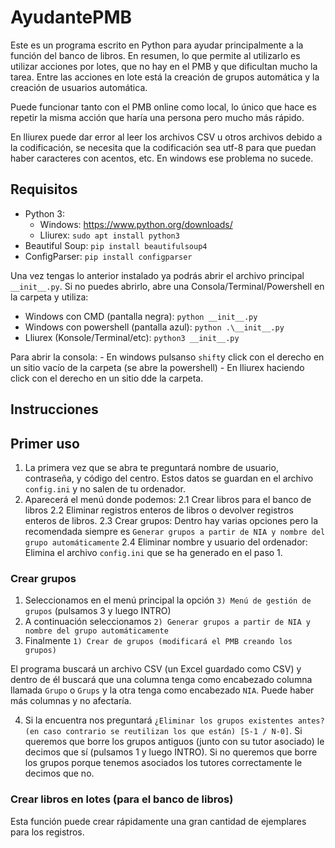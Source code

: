 # AyudantePMB
Este es un programa escrito en Python para ayudar principalmente a la función del banco de libros. En resumen, lo que permite al utilizarlo es utilizar acciones por lotes, que no hay en el PMB y que dificultan mucho la tarea. Entre las acciones en lote está la creación de grupos automática y la creación de usuarios automática.

Puede funcionar tanto con el PMB online como local, lo único que hace es repetir la misma acción que haría una persona pero mucho más rápido.

En lliurex puede dar error al leer los archivos CSV u otros archivos debido a la codificación, se necesita que la codificación sea utf-8 para que puedan haber caracteres con acentos, etc. En windows ese problema no sucede.

## Requisitos
- Python 3:
    - Windows: https://www.python.org/downloads/
    - Lliurex: `sudo apt install python3`
- Beautiful Soup: `pip install beautifulsoup4`
- ConfigParser: `pip install configparser`

Una vez tengas lo anterior instalado ya podrás abrir el archivo principal `__init__.py`. Si no puedes abrirlo, abre una Consola/Terminal/Powershell en la carpeta y utiliza:
- Windows con CMD (pantalla negra): `python __init__.py`
- Windows con powershell (pantalla azul): `python .\__init__.py`
- Lliurex (Konsole/Terminal/etc): `python3 __init__.py` 

Para abrir la consola:
    - En windows pulsanso `shift`y click con el derecho en un sitio vacío de la carpeta (se abre la powershell)
    - En lliurex haciendo click con el derecho en un sitio dde la carpeta.

## Instrucciones

## Primer uso
1. La primera vez que se abra te preguntará nombre de usuario, contraseña, y código del centro. Estos datos se guardan en el archivo `config.ini` y no salen de tu ordenador.
2. Aparecerá el menú donde podemos: 
    2.1 Crear libros para el banco de libros
    2.2 Eliminar registros enteros de libros o devolver registros enteros de libros.
    2.3 Crear grupos: Dentro hay varias opciones pero la recomendada siempre es `Generar grupos a partir de NIA y nombre del grupo automáticamente`
    2.4 Eliminar nombre y usuario del ordenador: Elimina el archivo `config.ini` que se ha generado en el paso 1.

### Crear grupos
1. Seleccionamos en el menú principal la opción `3) Menú de gestión de grupos` (pulsamos 3 y luego INTRO)
2. A continuación seleccionamos `2) Generar grupos a partir de NIA y nombre del grupo automáticamente`
3. Finalmente `1) Crear de grupos (modificará el PMB creando los grupos)`

El programa buscará un archivo CSV (un Excel guardado como CSV) y dentro de él buscará que una columna tenga como encabezado columna llamada `Grupo` o `Grups` y la otra tenga como encabezado `NIA`. Puede haber más columnas y no afectaría.

4. Si la encuentra nos preguntará `¿Eliminar los grupos existentes antes? (en caso contrario se reutilizan los que están) [S-1 / N-0]`. Si queremos que borre los grupos antiguos (junto con su tutor asociado) le decimos que sí (pulsamos 1 y luego INTRO). Si no queremos que borre los grupos porque tenemos asociados los tutores correctamente le decimos que no.

### Crear libros en lotes (para el banco de libros)
Esta función puede crear rápidamente una gran cantidad de ejemplares para los registros.